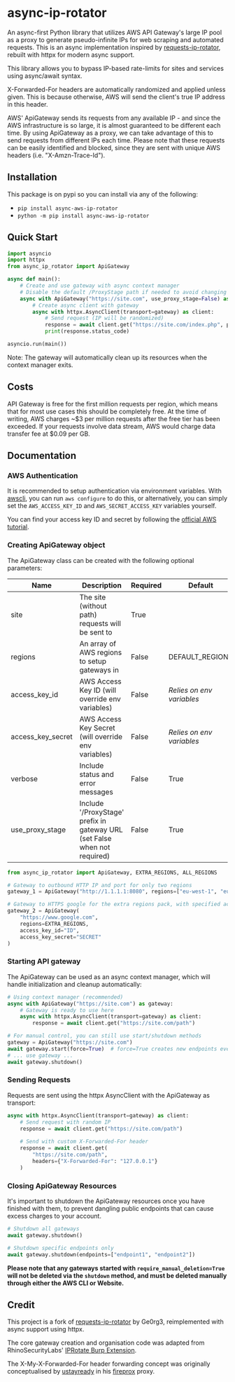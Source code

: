 # async-ip-rotator
An async-first Python library that utilizes AWS API Gateway's large IP pool as a proxy to generate pseudo-infinite IPs for web scraping and automated requests. This is an async implementation inspired by [requests-ip-rotator](https://github.com/Ge0rg3/requests-ip-rotator), rebuilt with httpx for modern async support.

This library allows you to bypass IP-based rate-limits for sites and services using async/await syntax.

X-Forwarded-For headers are automatically randomized and applied unless given. This is because otherwise, AWS will send the client's true IP address in this header.

AWS' ApiGateway sends its requests from any available IP - and since the AWS infrastructure is so large, it is almost guaranteed to be different each time. By using ApiGateway as a proxy, we can take advantage of this to send requests from different IPs each time. Please note that these requests can be easily identified and blocked, since they are sent with unique AWS headers (i.e. "X-Amzn-Trace-Id").

## Installation

This package is on pypi so you can install via any of the following:
* `pip install async-aws-ip-rotator`
* `python -m pip install async-aws-ip-rotator`

## Quick Start

```python
import asyncio
import httpx
from async_ip_rotator import ApiGateway

async def main():
    # Create and use gateway with async context manager
    # Disable the default /ProxyStage path if needed to avoid changing signature for certain private endpoints
    async with ApiGateway("https://site.com", use_proxy_stage=False) as gateway:
        # Create async client with gateway
        async with httpx.AsyncClient(transport=gateway) as client:
            # Send request (IP will be randomized)
            response = await client.get("https://site.com/index.php", params={"theme": "light"})
            print(response.status_code)

asyncio.run(main())
```

Note: The gateway will automatically clean up its resources when the context manager exits.

## Costs

API Gateway is free for the first million requests per region, which means that for most use cases this should be completely free.
At the time of writing, AWS charges ~$3 per million requests after the free tier has been exceeded.
If your requests involve data stream, AWS would charge data transfer fee at $0.09 per GB.

## Documentation

### AWS Authentication

It is recommended to setup authentication via environment variables. With [awscli](https://docs.aws.amazon.com/cli/latest/userguide/install-cliv2.html), you can run `aws configure` to do this, or alternatively, you can simply set the `AWS_ACCESS_KEY_ID` and `AWS_SECRET_ACCESS_KEY` variables yourself.

You can find your access key ID and secret by following the [official AWS tutorial](https://docs.aws.amazon.com/powershell/latest/userguide/pstools-appendix-sign-up.html).

### Creating ApiGateway object

The ApiGateway class can be created with the following optional parameters:

| Name | Description | Required | Default |
|------|-------------|----------|----------|
| site | The site (without path) requests will be sent to | True | |
| regions | An array of AWS regions to setup gateways in | False | DEFAULT_REGIONS |
| access_key_id | AWS Access Key ID (will override env variables) | False | *Relies on env variables* |
| access_key_secret | AWS Access Key Secret (will override env variables) | False | *Relies on env variables* |
| verbose | Include status and error messages | False | True |
| use_proxy_stage | Include '/ProxyStage' prefix in gateway URL (set False when not required) | False | True |

```python
from async_ip_rotator import ApiGateway, EXTRA_REGIONS, ALL_REGIONS

# Gateway to outbound HTTP IP and port for only two regions
gateway_1 = ApiGateway("http://1.1.1.1:8080", regions=["eu-west-1", "eu-west-2"])

# Gateway to HTTPS google for the extra regions pack, with specified access key pair
gateway_2 = ApiGateway(
    "https://www.google.com", 
    regions=EXTRA_REGIONS, 
    access_key_id="ID", 
    access_key_secret="SECRET"
)
```

### Starting API gateway

The ApiGateway can be used as an async context manager, which will handle initialization and cleanup automatically:

```python
# Using context manager (recommended)
async with ApiGateway("https://site.com") as gateway:
    # Gateway is ready to use here
    async with httpx.AsyncClient(transport=gateway) as client:
        response = await client.get("https://site.com/path")

# For manual control, you can still use start/shutdown methods
gateway = ApiGateway("https://site.com")
await gateway.start(force=True)  # force=True creates new endpoints even if some exist
# ... use gateway ...
await gateway.shutdown()
```

### Sending Requests

Requests are sent using the httpx AsyncClient with the ApiGateway as transport:

```python
async with httpx.AsyncClient(transport=gateway) as client:
    # Send request with random IP
    response = await client.get("https://site.com/path")
    
    # Send with custom X-Forwarded-For header
    response = await client.get(
        "https://site.com/path",
        headers={"X-Forwarded-For": "127.0.0.1"}
    )
```

### Closing ApiGateway Resources

It's important to shutdown the ApiGateway resources once you have finished with them, to prevent dangling public endpoints that can cause excess charges to your account.

```python
# Shutdown all gateways
await gateway.shutdown()

# Shutdown specific endpoints only
await gateway.shutdown(endpoints=["endpoint1", "endpoint2"])
```

**Please note that any gateways started with `require_manual_deletion=True` will not be deleted via the `shutdown` method, and must be deleted manually through either the AWS CLI or Website.**

## Credit

This project is a fork of [requests-ip-rotator](https://github.com/Ge0rg3/requests-ip-rotator) by Ge0rg3, reimplemented with async support using httpx.

The core gateway creation and organisation code was adapted from RhinoSecurityLabs' [IPRotate Burp Extension](https://github.com/RhinoSecurityLabs/IPRotate_Burp_Extension/).

The X-My-X-Forwarded-For header forwarding concept was originally conceptualised by [ustayready](https://twitter.com/ustayready) in his [fireprox](https://github.com/ustayready/fireprox) proxy.